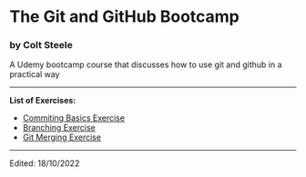 # The Git and GitHub Bootcamp
### by Colt Steele

A Udemy bootcamp course that discusses how to use git and github in a practical way

---
**List of Exercises:**
*	[Commiting Basics Exercise](https://www.notion.so/Committing-Basics-Exercise-3dc1ef1873ce45e68cedd2265710d7d8)
* [Branching Exercise](https://www.notion.so/Branching-Exercise-b5460c881d56400cb046357d9a430bf8)
* [Git Merging Exercise](https://www.notion.so/Git-Merging-Exercise-0236a17f04c847159a38f5efa978ce2c)

---
Edited: 18/10/2022 

